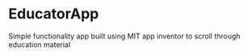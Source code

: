 # EducatorApp
Simple functionality app built using MIT app inventor to scroll through education  material
